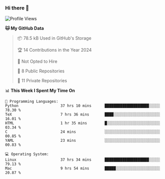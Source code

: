 ### Hi there 👋

<!--
**huayuan4396/huayuan4396** is a ✨ _special_ ✨ repository because its `README.md` (this file) appears on your GitHub profile.

Here are some ideas to get you started:

- 🔭 I’m currently working on ...
- 🌱 I’m currently learning ...
- 👯 I’m looking to collaborate on ...
- 🤔 I’m looking for help with ...
- 💬 Ask me about ...
- 📫 How to reach me: ...
- 😄 Pronouns: ...
- ⚡ Fun fact: ...
-->

<!--START_SECTION:waka-->
![Profile Views](http://img.shields.io/badge/Profile%20Views-0-blue)

**🐱 My GitHub Data** 

> 📦 78.5 kB Used in GitHub's Storage 
 > 
> 🏆 14 Contributions in the Year 2024
 > 
> 🚫 Not Opted to Hire
 > 
> 📜 8 Public Repositories 
 > 
> 🔑 11 Private Repositories 
 > 
📊 **This Week I Spent My Time On** 

```text
💬 Programming Languages: 
Python                   37 hrs 10 mins      ████████████████████░░░░░   78.30 % 
TeX                      7 hrs 36 mins       ████░░░░░░░░░░░░░░░░░░░░░   16.01 % 
HTML                     1 hr 35 mins        █░░░░░░░░░░░░░░░░░░░░░░░░   03.34 % 
C                        24 mins             ░░░░░░░░░░░░░░░░░░░░░░░░░   00.85 % 
YAML                     23 mins             ░░░░░░░░░░░░░░░░░░░░░░░░░   00.83 % 

💻 Operating System: 
Linux                    37 hrs 34 mins      ████████████████████░░░░░   79.13 % 
Mac                      9 hrs 54 mins       █████░░░░░░░░░░░░░░░░░░░░   20.87 % 
```


<!--END_SECTION:waka-->
